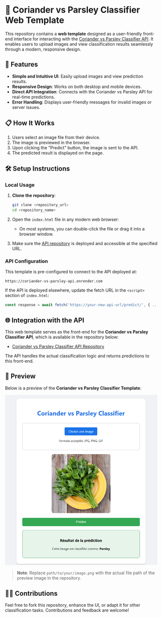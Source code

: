 # 🌿 Coriander vs Parsley Classifier Web Template

This repository contains a **web template** designed as a user-friendly front-end interface for interacting with the [Coriander vs Parsley Classifier API](https://github.com/echarif/coriander_vs_parsley_api.git). It enables users to upload images and view classification results seamlessly through a modern, responsive design.

## 🚀 Features

- **Simple and Intuitive UI**: Easily upload images and view prediction results.
- **Responsive Design**: Works on both desktop and mobile devices.
- **Direct API Integration**: Connects with the Coriander vs Parsley API for real-time predictions.
- **Error Handling**: Displays user-friendly messages for invalid images or server issues.

## 📋 How It Works

1. Users select an image file from their device.
2. The image is previewed in the browser.
3. Upon clicking the "Predict" button, the image is sent to the API.
4. The predicted result is displayed on the page.

## 🛠️ Setup Instructions

### Local Usage

1. **Clone the repository**:
   ```bash
   git clone <repository_url>
   cd <repository_name>
   ```

2. Open the `index.html` file in any modern web browser:
   - On most systems, you can double-click the file or drag it into a browser window.

3. Make sure the [API repository](https://github.com/your-username/coriander-vs-parsley-classifier-api) is deployed and accessible at the specified URL.

### API Configuration

This template is pre-configured to connect to the API deployed at:
```
https://coriander-vs-parsley-api.onrender.com
```
If the API is deployed elsewhere, update the fetch URL in the `<script>` section of `index.html`:
```javascript
const response = await fetch('https://your-new-api-url/predict/', { ... });
```

## 🌐 Integration with the API

This web template serves as the front-end for the **Coriander vs Parsley Classifier API**, which is available in the repository below:
- [Coriander vs Parsley Classifier API Repository](https://github.com/echarif/coriander_vs_parsley_api.git)

The API handles the actual classification logic and returns predictions to this front-end.

## 🎨 Preview

Below is a preview of the **Coriander vs Parsley Classifier Template**:

![Template Preview](images/template_preview.png)

> **Note**: Replace `path/to/your/image.png` with the actual file path of the preview image in the repository.

## 🧑‍💻 Contributions

Feel free to fork this repository, enhance the UI, or adapt it for other classification tasks. Contributions and feedback are welcome!
